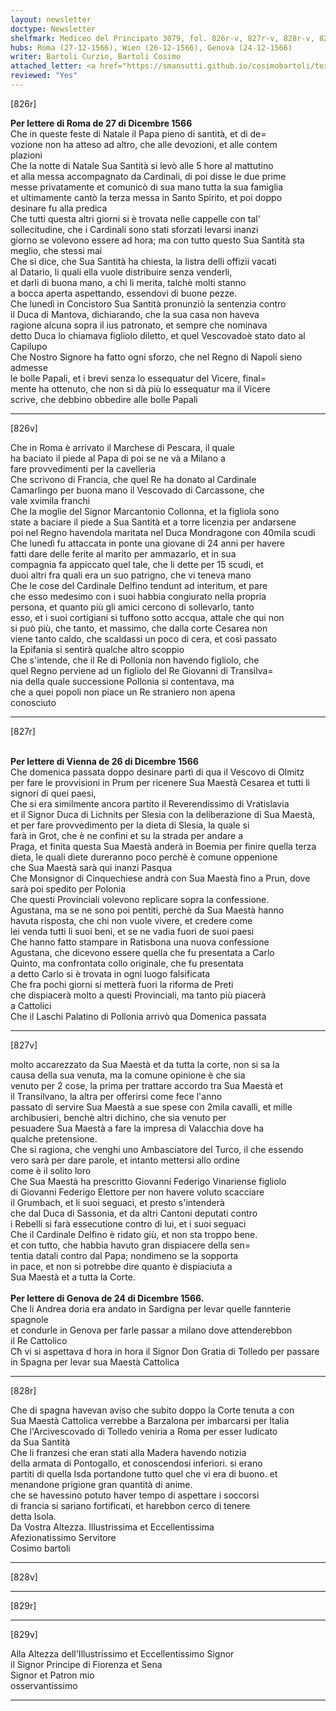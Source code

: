 ```yaml
---
layout: newsletter
doctype: Newsletter
shelfmark: Mediceo del Principato 3079, fol. 826r-v, 827r-v, 828r-v, 829r-v
hubs: Roma (27-12-1566), Wien (26-12-1566), Genova (24-12-1566)
writer: Bartoli Curzio, Bartoli Cosimo
attached_letter: <a href="https://smansutti.github.io/cosimobartoli/texts/2978_063/">2978_063</a>
reviewed: "Yes"
---
```


[826r]  
  
  
<strong>Per lettere di Roma de 27 di Dicembre 1566</strong>  
Che in queste feste di Natale il Papa pieno di santità, et di de=  
vozione non ha atteso ad altro, che alle devozioni, et alle contem  
plazioni  
Che la notte di Natale Sua Santità si levò alle 5 hore al mattutino  
et alla messa accompagnato da Cardinali, di poi disse le due prime  
messe privatamente et comunicò di sua mano tutta la sua famiglia  
et ultimamente cantò la terza messa in Santo Spirito, et poi doppo  
desinare fu alla predica  
Che tutti questa altri giorni si è trovata nelle cappelle con tal'  
sollecitudine, che i Cardinali sono stati sforzati levarsi inanzi  
giorno se volevono essere ad hora; ma con tutto questo Sua Santità sta  
meglio, che stessi mai  
Che si dice, che Sua Santità ha chiesta, la listra delli offizii vacati  
al Datario, li quali ella vuole distribuire senza venderli,  
et darli di buona mano, a chi li merita, talchè molti stanno  
a bocca aperta aspettando, essendovi di buone pezze.  
Che lunedì in Concistoro Sua Santità pronunziò la sentenzia contro  
il Duca di Mantova, dichiarando, che la sua casa non haveva  
ragione alcuna sopra il ius patronato, et sempre che nominava  
detto Duca lo chiamava figliolo diletto, et quel Vescovadoè stato dato al Capilupo  
Che Nostro Signore ha fatto ogni sforzo, che nel Regno di Napoli sieno admesse  
le bolle Papali, et i brevi senza lo essequatur del Vicere, final=  
mente ha ottenuto, che non si dà più lo essequatur ma il Vicere  
scrive, che debbino obbedire alle bolle Papali  
  
---  

[826v]  
  
  
Che in Roma è arrivato il Marchese di Pescara, il quale  
ha baciato il piede al Papa di poi se ne và a Milano a  
fare provvedimenti per la cavelleria  
Che scrivono di Francia, che quel Re ha donato al Cardinale  
Camarlingo per buona mano il Vescovado di Carcassone, che  
vale xvimila franchi  
Che la moglie del Signor Marcantonio Collonna, et la figliola sono  
state a baciare il piede a Sua Santità et a torre licenzia per andarsene  
poi nel Regno havendola maritata nel Duca Mondragone con 40mila scudi  
Che lunedì fu attaccata in ponte una giovane di 24 anni per havere  
fatti dare delle ferite al marito per ammazarlo, et in sua  
compagnia fa appiccato quel tale, che li dette per 15 scudi, et  
duoi altri fra quali era un suo patrigno, che vi teneva mano  
Che le cose del Cardinale Delfino tendunt ad interitum, et pare  
che esso medesimo con i suoi habbia congiurato nella propria  
persona, et quanto più gli amici cercono di sollevarlo, tanto  
esso, et i suoi cortigiani si tuffono sotto accqua, attale che qui non  
si può più, che tanto, et massimo, che dalla corte Cesarea non  
viene tanto caldo, che scaldassi un poco di cera, et così passato  
la Epifania si sentirà qualche altro scoppio  
Che s'intende, che il Re di Pollonia non havendo figliolo, che  
quel Regno perviene ad un figliolo del Re Giovanni di Transilva=  
nia della quale successione Pollonia si contentava, ma  
che a quei popoli non piace un Re straniero non apena  
conosciuto  
  
---  

[827r]  
  
  
<br/><strong>Per lettere di Vienna de 26 di Dicembre 1566</strong>  
Che domenica passata doppo desinare partì di qua il Vescovo di Olmitz  
per fare le provvisioni in Prum per ricenere Sua Maestà Cesarea et tutti li  
signori di quei paesi,  
Che si era similmente ancora partito il Reverendissimo di Vratislavia  
et il Signor Duca di Lichnits per Slesia con la deliberazione di Sua Maestà,  
et per fare provvedimento per la dieta di Slesia, la quale si  
farà in Grot, che è ne confini et su la strada per andare a  
Praga, et finita questa Sua Maestà anderà in Boemia per finire quella terza  
dieta, le quali diete dureranno poco perchè è comune oppenione  
che Sua Maestà sarà qui inanzi Pasqua  
Che Monsignor di Cinquechiese andrà con Sua Maestà fino a Prun, dove  
sarà poi spedito per Polonia  
Che questi Provinciali volevono replicare sopra la confessione.  
Agustana, ma se ne sono poi pentiti, perchè da Sua Maestà hanno  
havuta risposta, che chi non vuole vivere, et credere come  
lei venda tutti li suoi beni, et se ne vadia fuori de suoi paesi  
Che hanno fatto stampare in Ratisbona una nuova confessione  
Agustana, che dicevono essere quella che fu presentata a Carlo  
Quinto, ma confrontata collo originale, che fu presentata  
a detto Carlo si è trovata in ogni luogo falsificata  
Che fra pochi giorni si metterà fuori la riforma de Preti  
che dispiacerà molto a questi Provinciali, ma tanto più piacerà  
a Cattolici  
Che il Laschi Palatino di Pollonia arrivò qua Domenica passata  
  
---  

[827v]  
  
  
molto accarezzato da Sua Maestà et da tutta la corte, non si sa la  
causa della sua venuta, ma la comune opinione è che sia  
venuto per 2 cose, la prima per trattare accordo tra Sua Maestà et  
il Transilvano, la altra per offerirsi come fece l'anno  
passato di servire Sua Maestà a sue spese con 2mila cavalli, et mille  
archibusieri, benchè altri dichino, che sia venuto per  
pesuadere Sua Maestà a fare la impresa di Valacchia dove ha  
qualche pretensione.  
Che si ragiona, che venghi uno Ambasciatore del Turco, il che essendo  
vero sarà per dare parole, et intanto mettersi allo ordine  
come è il solito loro  
Che Sua Maestà ha prescritto Giovanni Federigo Vinariense figliolo  
di Giovanni Federigo Elettore per non havere voluto scacciare  
il Grumbach, et li suoi seguaci, et presto s'intenderà  
che dal Duca di Sassonia, et da altri Cantoni deputati contro  
i Rebelli si farà essecutione contro di lui, et i suoi seguaci  
Che il Cardinale Delfino è ridato giù, et non sta troppo bene.  
et con tutto, che habbia havuto gran dispiacere della sen=  
tentia datali contro dal Papa; nondimeno se la sopporta  
in pace, et non si potrebbe dire quanto è dispiaciuta a  
Sua Maestà et a tutta la Corte.  
<br/><strong>Per lettere di Genova de 24 di Dicembre 1566.</strong>  
Che li Andrea doria era andato in Sardigna per levar quelle fannterie spagnole  
et condurle in Genova per farle passar a milano dove attenderebbon  
il Re Cattolico  
Cħ vi si aspettava d hora in hora il Signor Don Gratia di Tolledo per passare  
in Spagna per levar sua Maestà Cattolica  
  
---  

[828r]  
  
  
Che di spagna havevan aviso che subito doppo la Corte tenuta a con  
Sua Maestà Cattolica verrebbe a Barzalona per imbarcarsi per Italia  
Che l'Arcivescovado di Tolledo veniria a Roma per esser Iudicato  
da Sua Santità  
Che li franzesi che eran stati alla Madera havendo notizia  
della armata di Pontogallo, et conoscendosi inferiori. si erano  
partiti di quella Isda portandone tutto quel che vi era di buono. et  
menandone prigione gran quantità di anime.  
che se havessino potuto haver tempo di aspettare i soccorsi  
di francia si sariano fortificati, et harebbon cerco di tenere  
detta Isola.  
Da Vostra Altezza. Illustrissima et Eccellentissima  
Afezionatissimo Servitore  
Cosimo bartoli  
  
---  

[828v]  
  
  
  
---  

[829r]  
  
  
  
---  

[829v]  
  
  
Alla Altezza dell'Illustrissimo et Eccellentissimo Signor  
il Signor Principe di Fiorenza et Sena  
Signor et Patron mio  
osservantissimo  
	  
---  

